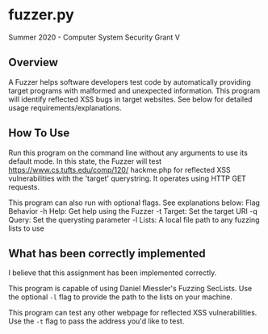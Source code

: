 # fuzzer.py
Summer 2020 - Computer System Security
Grant V

## Overview
A Fuzzer helps software developers test code by automatically providing
target programs with malformed and unexpected information. This program
will identify reflected XSS bugs in target websites. See below for detailed
usage requirements/explanations.

## How To Use
Run this program on the command line without any arguments to use its default
mode. In this state, the Fuzzer will test https://www.cs.tufts.edu/comp/120/
hackme.php for reflected XSS vulnerabilities with the 'target' querystring.
It operates using HTTP GET requests.

This program can also run with optional flags. See explanations below:
   Flag              Behavior
    -h                Help: Get help using the Fuzzer
    -t                Target: Set the target URI
    -q                Query: Set the querysting parameter
    -l                Lists: A local file path to any fuzzing lists to use

## What has been correctly implemented
I believe that this assignment has been implemented correctly.

This program is capable of using Daniel Miessler's Fuzzing SecLists. Use
the optional `-l` flag to provide the path to the lists on your machine.

This program can test any other webpage for reflected XSS vulnerabilities. Use
the `-t` flag to pass the address you'd like to test.
